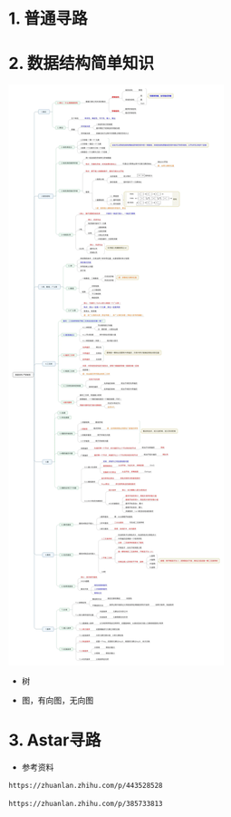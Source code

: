 # 1. 普通寻路


# 2. 数据结构简单知识

![img.png](image/304/img.png)
- 树

- 图，有向图，无向图

# 3. Astar寻路

- 参考资料

```
https://zhuanlan.zhihu.com/p/443528528

https://zhuanlan.zhihu.com/p/385733813
```


